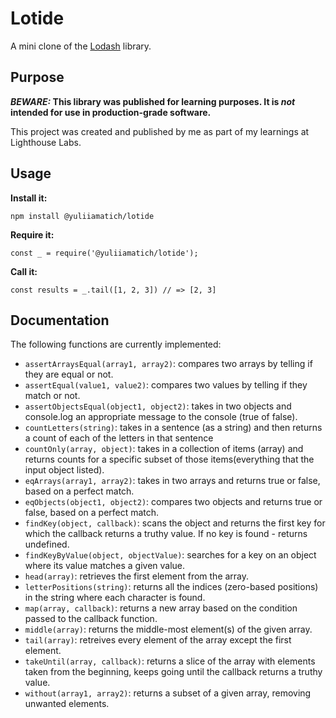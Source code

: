 # Lotide

A mini clone of the [Lodash](https://lodash.com) library.

## Purpose

**_BEWARE:_ This library was published for learning purposes. It is _not_ intended for use in production-grade software.**

This project was created and published by me as part of my learnings at Lighthouse Labs. 

## Usage

**Install it:**

`npm install @yuliiamatich/lotide`

**Require it:**

`const _ = require('@yuliiamatich/lotide');`

**Call it:**

`const results = _.tail([1, 2, 3]) // => [2, 3]`

## Documentation

The following functions are currently implemented:

* `assertArraysEqual(array1, array2)`: compares two arrays by telling if they are equal or not.
* `assertEqual(value1, value2)`: compares two values by telling if they match or not.
* `assertObjectsEqual(object1, object2)`: takes in two objects and console.log an appropriate message to the console (true of false).
* `countLetters(string)`: takes in a sentence (as a string) and then returns a count of each of the letters in that sentence
* `countOnly(array, object)`: takes in a collection of items (array) and returns counts for a specific subset of those items(everything that the input object listed). 
* `eqArrays(array1, array2)`: takes in two arrays and returns true or false, based on a perfect match.
* `eqObjects(object1, object2)`: compares two objects and returns true or false, based on a perfect match.
* `findKey(object, callback)`: scans the object and returns the first key for which the callback returns a truthy value. If no key is found - returns undefined.
* `findKeyByValue(object, objectValue)`: searches for a key on an object where its value matches a given value.
* `head(array)`: retrieves the first element from the array.
* `letterPositions(string)`: returns all the indices (zero-based positions) in the string where each character is found.
* `map(array, callback)`: returns a new array based on the condition passed to the callback function.
* `middle(array)`: returns the middle-most element(s) of the given array.
* `tail(array)`: retreives every element  of the array except the first element.
* `takeUntil(array, callback)`: returns a slice of the array with elements taken from the beginning, keeps going until the callback returns a truthy value.
* `without(array1, array2)`: returns a subset of a given array, removing unwanted elements.